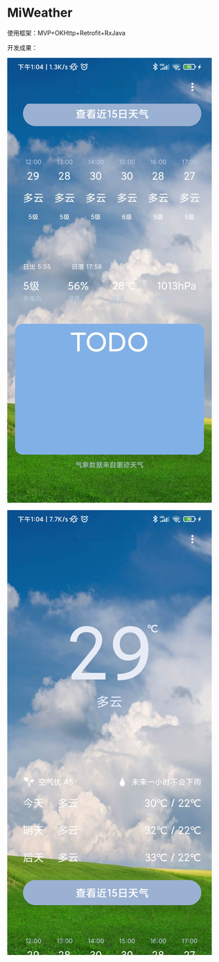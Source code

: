 # MiWeather

使用框架：MVP+OKHttp+Retrofit+RxJava

开发成果：

![IMG_20210925_130528.jpg](https://github.com/guiyujin/MiWeather/blob/master/img/IMG_20210925_130528.jpg)

![IMG_20210925_130539.jpg](https://github.com/guiyujin/MiWeather/blob/master/img/IMG_20210925_130539.jpg)






